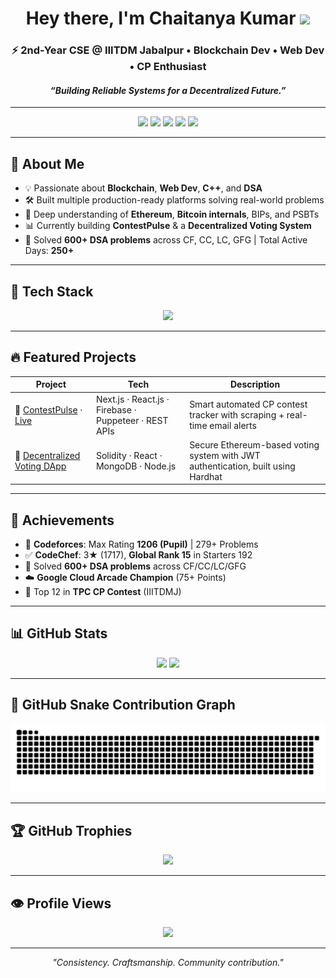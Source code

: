 <h1 align="center">Hey there, I'm Chaitanya Kumar <img src="https://media.giphy.com/media/hvRJCLFzcasrR4ia7z/giphy.gif" width="35px"/></h1>

<h3 align="center">⚡ 2nd-Year CSE @ IIITDM Jabalpur • Blockchain Dev • Web Dev • CP Enthusiast</h3>
<h4 align="center"><i>“Building Reliable Systems for a Decentralized Future.”</i></h4>

---

<p align="center">
  <a href="mailto:chaitanya21kr@gmail.com"><img src="https://img.shields.io/badge/-Gmail-D14836?style=for-the-badge&logo=gmail&logoColor=white"/></a>
  <a href="https://www.linkedin.com/in/chaitanya-kumar-071062296/"><img src="https://img.shields.io/badge/-LinkedIn-0A66C2?style=for-the-badge&logo=linkedin&logoColor=white"/></a>
  <a href="https://codeforces.com/profile/chaitanya21kumar"><img src="https://img.shields.io/badge/-Codeforces-1F8ACB?style=for-the-badge&logo=codeforces"/></a>
  <a href="https://chaitanya21kumar.github.io/Portfolio-Website"><img src="https://img.shields.io/badge/-Portfolio-000000?style=for-the-badge&logo=vercel"/></a>
  <a href="https://www.cloudskillsboost.google/public_profiles/c9ba5dfe-c06d-4315-9f98-486ffadafa34"><img src="https://img.shields.io/badge/-Google%20Cloud-4285F4?style=for-the-badge&logo=googlecloud"/></a>
</p>

---

## 🧠 About Me

- 💡 Passionate about **Blockchain**, **Web Dev**, **C++**, and **DSA**
- 🛠️ Built multiple production-ready platforms solving real-world problems
- 🔐 Deep understanding of **Ethereum**, **Bitcoin internals**, BIPs, and PSBTs
- 📊 Currently building **ContestPulse** & a **Decentralized Voting System**
- 🎯 Solved **600+ DSA problems** across CF, CC, LC, GFG | Total Active Days: **250+**

---

## 🧰 Tech Stack

<p align="center">
  <img src="https://skillicons.dev/icons?i=cpp,solidity,python,java,javascript,react,nextjs,nodejs,express,mongodb,postgres,redis,html,css,docker,git,aws,gcp,linux,vscode" />
</p>

---

## 🔥 Featured Projects

| Project | Tech | Description |
|--------|------|-------------|
| 🚀 [ContestPulse](https://github.com/chaitanya21kumar/contestpulse) · [Live](https://contestpulse-chaitanya21kr.netlify.app/) | Next.js · React.js · Firebase · Puppeteer · REST APIs | Smart automated CP contest tracker with scraping + real-time email alerts |
| 🔐 [Decentralized Voting DApp](https://github.com/chaitanya21kumar/decentralised-voting-system) | Solidity · React · MongoDB · Node.js | Secure Ethereum-based voting system with JWT authentication, built using Hardhat |

---

## 🏅 Achievements

- 🧠 **Codeforces**: Max Rating **1206 (Pupil)** | 279+ Problems  
- ✅ **CodeChef**: 3★ (1717), **Global Rank 15** in Starters 192  
- 📘 Solved **600+ DSA problems** across CF/CC/LC/GFG  
- ☁️ **Google Cloud Arcade Champion** (75+ Points)  
- 🥉 Top 12 in **TPC CP Contest** (IIITDMJ)

---

## 📊 GitHub Stats

<p align="center">
  <img src="https://github-readme-stats.vercel.app/api?username=chaitanya21kumar&show_icons=true&theme=tokyonight&count_private=true&hide_border=true&border_radius=10" width="48%" />
  <img src="https://github-readme-streak-stats.herokuapp.com?user=chaitanya21kumar&theme=tokyonight&hide_border=true&border_radius=10" width="48%" />
</p>

---

## 🐍 GitHub Snake Contribution Graph

<p align="center">
  <img src="https://raw.githubusercontent.com/chaitanya21kumar/snk/output/github-contribution-grid-snake-dark.svg" />
</p>

---

## 🏆 GitHub Trophies

<p align="center">
  <img src="https://github-profile-trophy.vercel.app/?username=chaitanya21kumar&theme=algolia&no-frame=true&column=6&margin-w=8" />
</p>

---

## 👁️ Profile Views

<p align="center">
  <img src="https://komarev.com/ghpvc/?username=chaitanya21kumar&label=PROFILE+VIEWS&color=0e75b6&style=for-the-badge"/>
</p>

---

<p align="center"><i>"Consistency. Craftsmanship. Community contribution."</i></p>
